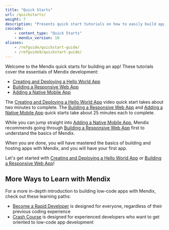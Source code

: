 ```yaml
---
title: "Quick Starts"
url: /quickstarts/
weight: 7
description: "Presents quick start tutorials on how to easily build apps in Studio Pro."
cascade:
    - content_type: "Quick Starts"
    - mendix_version: 10
aliases:
    - /refguide/quickstart-guide/
    - /refguide9/quickstart-guide/
---
```


Welcome to the Mendix quick starts for building an app! These tutorials cover the essentials of Mendix development:

* [Creating and Deploying a Hello World App](/quickstarts/hello-world/)
* [Building a Responsive Web App](/quickstarts/responsive-web-app/)
* [Adding a Native Mobile App](/quickstarts/native-mobile-app/)

The [Creating and Deploying a Hello World App](/quickstarts/hello-world/) video quick start takes about two minutes to complete. The [Building a Responsive Web App](/quickstarts/responsive-web-app/) and [Adding a Native Mobile App](/quickstarts/native-mobile-app/) quick starts take about 25 minutes each to complete.

While you can jump straight into [Adding a Native Mobile App](/quickstarts/native-mobile-app/), Mendix recommends going through [Building a Responsive Web App](/quickstarts/responsive-web-app/) first to understand the basics of Mendix.

When you are done, you will have mastered the basics of building and hosting apps with Mendix, and you will have your first app.

Let's get started with [Creating and Deploying a Hello World App](/quickstarts/hello-world/) or [Building a Responsive Web App](/quickstarts/responsive-web-app/)!

## More Ways to Learn with Mendix

For a more in-depth introduction to building low-code apps with Mendix, check out these learning paths:

* [Become a Rapid Developer](https://academy.mendix.com/link/paths/31/Become-a-Rapid-Developer) is designed for everyone, regardless of their previous coding experience
* [Crash Course](https://academy.mendix.com/link/paths/82/Crash-Course) is designed for experienced developers who want to get oriented to low-code app development
